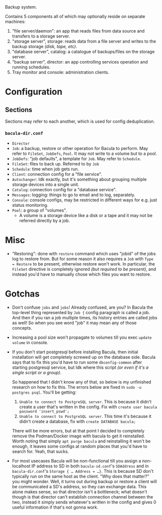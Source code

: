 Backup system.

Contains 5 components all of which may optionally reside on separate machines:

1. "file server/daemon": an app that reads files from data source and transfers to a storage server.
2. "storage server", storage: reads data from a file server and writes to the backup storage *(disk, tape, etc)*.
3. "database server", catalog: a catalogue of backups/files on the storage server.
4. "backup server", director: an app controlling services operation and running schedules.
5. Tray monitor and console: administration clients.

# Configuration

## Sections

Sections may refer to each another, which is used for config deduplication.

### `bacula-dir.conf`

* `Director`
* `Job`: a backup, restore or other operation for Bacula to perform. May refer to `FileSet`, `JobDefs`, `Pool`. It may not write to a volume but to a pool.
* `JobDefs`: "job defaults", a template for `Job`. May refer to `Schedule`.
* `FileSet`: files to back up. Referred to by `Job`
* `Schedule`: time when job gets run.
* `Client`: connection config for a "file service".
* `Autochanger`: Idk exactly, but it's something about grouping multiple storage devices into a single unit.
* `Catalog`: connection config for a "database service".
* `Messages`: logging: things to go to email and to log, separately.
* `Console`: console configs, may be restricted in different ways for e.g. just status monitoring.
* `Pool`: a group of "volumes".
  * A volume is a storage device like a disk or a tape and it may not be referred directly by a job.

# Misc

* "Restoring": done with `restore` command which uses "jobid" of the jobs log to restore from. But for some reason it also requires a `Job` with `Type = Restore` to be present, otherwise restore won't work. In particular, the `FileSet` directive is completely ignored *(but required to be present)*, and instead you'd have to manually chose which files you want to restore.

# Gotchas

* Don't confuse `jobs` and `jobs`! Already confused, are you? In Bacula the top-level thing represented by `Job {` config paragraph is called a job. And then if you ran a job multiple times, its history entries are called jobs as well! So when you see word "job" it may mean any of those concepts.
* Increasing a pool size won't propagate to volumes till you exec `update volume` in console.
* If you don't start postgresql before installing Bacula, then initial installation will get completely screwed up on the database side. Bacula says that to fix this you'd have to run some `dbconfig-common` after starting postgresql service, but Idk where this script *(or even if it's a single script or a group)*.

  So happened that I didn't know any of that, so below is my unfinished research on how to fix this. The errors below are fixed in `sudo -u postgres psql`. You'll be getting:

  1. `Unable to connect to PostgreSQL server`. This is because it didn't create a user that's written in the config. Fix with `create user bacula password 'insert_pswd';`
  2. `Unable to connect to PostgreSQL server`. This time it's because it didn't create a database, fix with `create DATABASE bacula;`

  There will be more errors, but at that point I decided to completely remove the Podman/Docker image with bacula to get it reinstalled. Worth noting that simply `apt purge bacula` and reinstalling it won't be enough, it leaves some configs at random places that you'd have to search for. Yeah, that sucks.
* For most usecases Bacula will be non-functional till you assign a non-localhost IP address to SD in both `bacula-sd.conf`'s `SDAddress` and in `bacula-dir.conf`'s `Storage { … Address = …}`. This is because SD don't typically run on the same host as the client. "Why does that matter?" you might wonder. Well, it turns out during backup or restore a client will be communicated a SD's address, so they can exchange data. This alone makes sense, so that director isn't a bottleneck; what doesn't though is that director can't establish connection channel between the two, instead it simply sends whatever's written in the config and gives 0 useful information if that's not gonna work.
